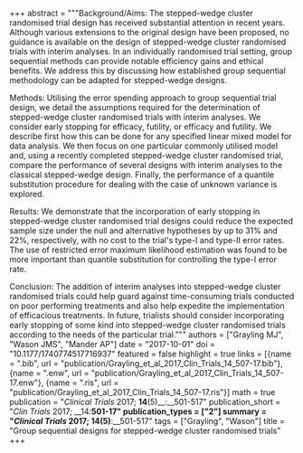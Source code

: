 +++
abstract = """Background/Aims: The stepped-wedge cluster randomised trial design has received substantial attention in recent years. Although various extensions to the original design have been proposed, no guidance is available on the design of stepped-wedge cluster randomised trials with interim analyses. In an individually randomised trial setting, group sequential methods can provide notable efficiency gains and ethical benefits. We address this by discussing how established group sequential methodology can be adapted for stepped-wedge designs.

Methods: Utilising the error spending approach to group sequential trial design, we detail the assumptions required for the determination of stepped-wedge cluster randomised trials with interim analyses. We consider early stopping for efficacy, futility, or efficacy and futility. We describe first how this can be done for any specified linear mixed model for data analysis. We then focus on one particular commonly utilised model and, using a recently completed stepped-wedge cluster randomised trial, compare the performance of several designs with interim analyses to the classical stepped-wedge design. Finally, the performance of a quantile substitution procedure for dealing with the case of unknown variance is explored. 

Results: We demonstrate that the incorporation of early stopping in stepped-wedge cluster randomised trial designs could reduce the expected sample size under the null and alternative hypotheses by up to 31% and 22%, respectively, with no cost to the trial's type-I and type-II error rates. The use of restricted error maximum likelihood estimation was found to be more important than quantile substitution for controlling the type-I error rate.

Conclusion: The addition of interim analyses into stepped-wedge cluster randomised trials could help guard against time-consuming trials conducted on poor performing treatments and also help expedite the implementation of efficacious treatments. In future, trialists should consider incorporating early stopping of some kind into stepped-wedge cluster randomised trials according to the needs of the particular trial."""
authors = ["Grayling MJ", "Wason JMS", "Mander AP"]
date = "2017-10-01"
doi = "10.1177/1740774517716937"
featured = false
highlight = true
links = [{name = ".bib", url = "publication/Grayling_et_al_2017_Clin_Trials_14_507-17.bib"}, {name = ".enw", url = "publication/Grayling_et_al_2017_Clin_Trials_14_507-17.enw"}, {name = ".ris", url = "publication/Grayling_et_al_2017_Clin_Trials_14_507-17.ris"}]
math = true
publication = "*Clinical Trials* 2017; __14__(5)__:__501-517"
publication_short = "*Clin Trials* 2017; __14:__501-17"
publication_types = ["2"]
summary = "*Clinical Trials* 2017; __14__(5)__:__501-517"
tags = ["Grayling", "Wason"]
title = "Group sequential designs for stepped-wedge cluster randomised trials"
+++
